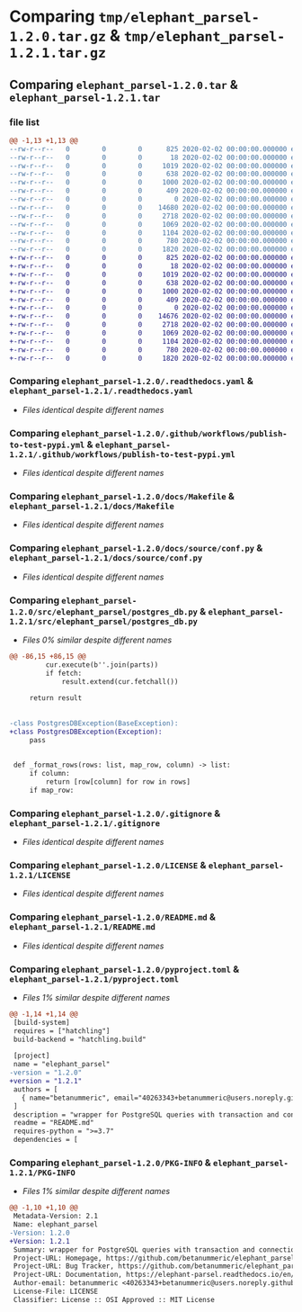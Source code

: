 # Comparing `tmp/elephant_parsel-1.2.0.tar.gz` & `tmp/elephant_parsel-1.2.1.tar.gz`

## Comparing `elephant_parsel-1.2.0.tar` & `elephant_parsel-1.2.1.tar`

### file list

```diff
@@ -1,13 +1,13 @@
--rw-r--r--   0        0        0      825 2020-02-02 00:00:00.000000 elephant_parsel-1.2.0/.readthedocs.yaml
--rw-r--r--   0        0        0       18 2020-02-02 00:00:00.000000 elephant_parsel-1.2.0/requirements.txt
--rw-r--r--   0        0        0     1019 2020-02-02 00:00:00.000000 elephant_parsel-1.2.0/.github/workflows/publish-to-test-pypi.yml
--rw-r--r--   0        0        0      638 2020-02-02 00:00:00.000000 elephant_parsel-1.2.0/docs/Makefile
--rw-r--r--   0        0        0     1000 2020-02-02 00:00:00.000000 elephant_parsel-1.2.0/docs/source/conf.py
--rw-r--r--   0        0        0      409 2020-02-02 00:00:00.000000 elephant_parsel-1.2.0/docs/source/index.rst
--rw-r--r--   0        0        0        0 2020-02-02 00:00:00.000000 elephant_parsel-1.2.0/src/elephant_parsel/__init__.py
--rw-r--r--   0        0        0    14680 2020-02-02 00:00:00.000000 elephant_parsel-1.2.0/src/elephant_parsel/postgres_db.py
--rw-r--r--   0        0        0     2718 2020-02-02 00:00:00.000000 elephant_parsel-1.2.0/.gitignore
--rw-r--r--   0        0        0     1069 2020-02-02 00:00:00.000000 elephant_parsel-1.2.0/LICENSE
--rw-r--r--   0        0        0     1104 2020-02-02 00:00:00.000000 elephant_parsel-1.2.0/README.md
--rw-r--r--   0        0        0      780 2020-02-02 00:00:00.000000 elephant_parsel-1.2.0/pyproject.toml
--rw-r--r--   0        0        0     1820 2020-02-02 00:00:00.000000 elephant_parsel-1.2.0/PKG-INFO
+-rw-r--r--   0        0        0      825 2020-02-02 00:00:00.000000 elephant_parsel-1.2.1/.readthedocs.yaml
+-rw-r--r--   0        0        0       18 2020-02-02 00:00:00.000000 elephant_parsel-1.2.1/requirements.txt
+-rw-r--r--   0        0        0     1019 2020-02-02 00:00:00.000000 elephant_parsel-1.2.1/.github/workflows/publish-to-test-pypi.yml
+-rw-r--r--   0        0        0      638 2020-02-02 00:00:00.000000 elephant_parsel-1.2.1/docs/Makefile
+-rw-r--r--   0        0        0     1000 2020-02-02 00:00:00.000000 elephant_parsel-1.2.1/docs/source/conf.py
+-rw-r--r--   0        0        0      409 2020-02-02 00:00:00.000000 elephant_parsel-1.2.1/docs/source/index.rst
+-rw-r--r--   0        0        0        0 2020-02-02 00:00:00.000000 elephant_parsel-1.2.1/src/elephant_parsel/__init__.py
+-rw-r--r--   0        0        0    14676 2020-02-02 00:00:00.000000 elephant_parsel-1.2.1/src/elephant_parsel/postgres_db.py
+-rw-r--r--   0        0        0     2718 2020-02-02 00:00:00.000000 elephant_parsel-1.2.1/.gitignore
+-rw-r--r--   0        0        0     1069 2020-02-02 00:00:00.000000 elephant_parsel-1.2.1/LICENSE
+-rw-r--r--   0        0        0     1104 2020-02-02 00:00:00.000000 elephant_parsel-1.2.1/README.md
+-rw-r--r--   0        0        0      780 2020-02-02 00:00:00.000000 elephant_parsel-1.2.1/pyproject.toml
+-rw-r--r--   0        0        0     1820 2020-02-02 00:00:00.000000 elephant_parsel-1.2.1/PKG-INFO
```

### Comparing `elephant_parsel-1.2.0/.readthedocs.yaml` & `elephant_parsel-1.2.1/.readthedocs.yaml`

 * *Files identical despite different names*

### Comparing `elephant_parsel-1.2.0/.github/workflows/publish-to-test-pypi.yml` & `elephant_parsel-1.2.1/.github/workflows/publish-to-test-pypi.yml`

 * *Files identical despite different names*

### Comparing `elephant_parsel-1.2.0/docs/Makefile` & `elephant_parsel-1.2.1/docs/Makefile`

 * *Files identical despite different names*

### Comparing `elephant_parsel-1.2.0/docs/source/conf.py` & `elephant_parsel-1.2.1/docs/source/conf.py`

 * *Files identical despite different names*

### Comparing `elephant_parsel-1.2.0/src/elephant_parsel/postgres_db.py` & `elephant_parsel-1.2.1/src/elephant_parsel/postgres_db.py`

 * *Files 0% similar despite different names*

```diff
@@ -86,15 +86,15 @@
         cur.execute(b''.join(parts))
         if fetch:
             result.extend(cur.fetchall())
 
     return result
 
 
-class PostgresDBException(BaseException):
+class PostgresDBException(Exception):
     pass
 
 
 def _format_rows(rows: list, map_row, column) -> list:
     if column:
         return [row[column] for row in rows]
     if map_row:
```

### Comparing `elephant_parsel-1.2.0/.gitignore` & `elephant_parsel-1.2.1/.gitignore`

 * *Files identical despite different names*

### Comparing `elephant_parsel-1.2.0/LICENSE` & `elephant_parsel-1.2.1/LICENSE`

 * *Files identical despite different names*

### Comparing `elephant_parsel-1.2.0/README.md` & `elephant_parsel-1.2.1/README.md`

 * *Files identical despite different names*

### Comparing `elephant_parsel-1.2.0/pyproject.toml` & `elephant_parsel-1.2.1/pyproject.toml`

 * *Files 1% similar despite different names*

```diff
@@ -1,14 +1,14 @@
 [build-system]
 requires = ["hatchling"]
 build-backend = "hatchling.build"
 
 [project]
 name = "elephant_parsel"
-version = "1.2.0"
+version = "1.2.1"
 authors = [
   { name="betanummeric", email="40263343+betanummeric@users.noreply.github.com" },
 ]
 description = "wrapper for PostgreSQL queries with transaction and connection pooling support"
 readme = "README.md"
 requires-python = ">=3.7"
 dependencies = [
```

### Comparing `elephant_parsel-1.2.0/PKG-INFO` & `elephant_parsel-1.2.1/PKG-INFO`

 * *Files 1% similar despite different names*

```diff
@@ -1,10 +1,10 @@
 Metadata-Version: 2.1
 Name: elephant_parsel
-Version: 1.2.0
+Version: 1.2.1
 Summary: wrapper for PostgreSQL queries with transaction and connection pooling support
 Project-URL: Homepage, https://github.com/betanummeric/elephant_parsel
 Project-URL: Bug Tracker, https://github.com/betanummeric/elephant_parsel/issues
 Project-URL: Documentation, https://elephant-parsel.readthedocs.io/en/latest/
 Author-email: betanummeric <40263343+betanummeric@users.noreply.github.com>
 License-File: LICENSE
 Classifier: License :: OSI Approved :: MIT License
```

